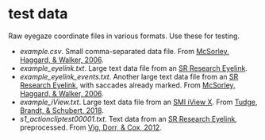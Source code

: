 # test data

Raw eyegaze coordinate files in various formats. Use these for testing.

* *example.csv*. Small comma-separated data file. From [McSorley, Haggard, & Walker, 2006](https://doi.org/10.1152/jn.00315.2006).
* *example_eyelink.txt*. Large text data file from an [SR Research Eyelink](https://www.sr-research.com/).
* *example_eyelink_events.txt*. Another large text data file from an [SR Research Eyelink](https://www.sr-research.com/), with saccades already marked. From [McSorley, Haggard, & Walker, 2006](https://doi.org/10.1152/jn.00315.2006).
* *example_iView.txt*. Large text data file from an [SMI iView X](https://en.wikipedia.org/wiki/SensoMotoric_Instruments). From [Tudge, Brandt, & Schubert, 2018](https://doi.org/10.3758/s13414-017-1480-9).
* *s1_actioncliptest00001.txt*. Text data from an [SR Research Eyelink](https://www.sr-research.com/), preprocessed. From [Vig, Dorr, & Cox, 2012](https://doi.org/10.1007/978-3-642-33786-4_7).
